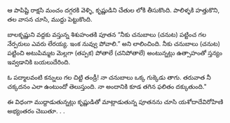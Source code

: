 ﻿ఆ పాపిష్టి రాక్షసి మంచం దగ్గరకి వెళ్ళి, కృష్ణుడిని చేతుల లోకి తీసుకొంది. పాలిళ్ళకి హత్తుకొని, తల వాసన చూసి, ముద్దు పెట్టుకొంది. 

బాలకృష్ణుని వద్దకు వస్తున్న శిశుహంతకి పూతన “నీకు చనుబాలు (చనుట) పట్టించ గల నేర్పరులు ఎవరు లేరయ్య. ఇంక నువ్వు పోవాలి.” అని లాలించింది. నీకు చనుబాలు (చనుట) పట్టించి అటుపిమ్మట మెల్లగా (తప్పక) పోతాలే (చనిపోతాలే) అంటున్నట్లు ఉత్సాహంతో స్తన్యం ఇవ్వడానికి బయలుదేరింది. 

ఓ పద్మాలవంటి కన్నులు గల చిట్టి తండ్రీ! నా చనుబాలు ఒక్క గుక్కెడు తాగు. తరువాత నీ చక్కదనం ఎలా ఉంటుందో తెలుస్తుంది. నా అందానికి కూడ తగిన ఫలితం దక్కుతుంది." 

ఈ విధంగా ముద్దాడుతున్నట్లు కృష్ణుడితో మాట్లాడుతున్న పూతనను చూసి యశోదాదేవిరోహిణి అభ్యంతరం చెబుతూ. . . 

